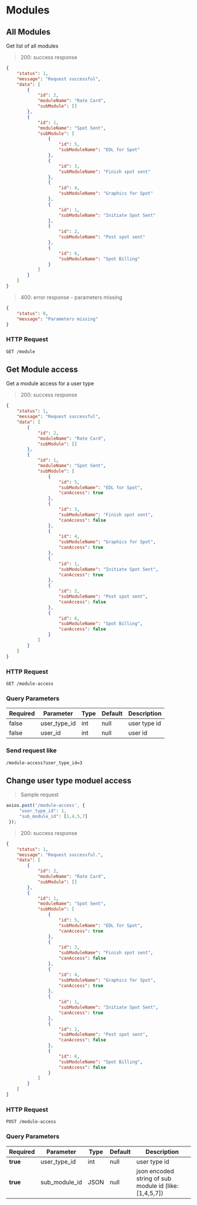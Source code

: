 # Modules

## All Modules

Get list of all modules

> 200: success response

```json
{
    "status": 1,
    "message": "Request successful",
    "data": [
        {
            "id": 2,
            "moduleName": "Rate Card",
            "subModule": []
        },
        {
            "id": 1,
            "moduleName": "Spot Sent",
            "subModule": [
                {
                    "id": 5,
                    "subModuleName": "EDL for Spot"
                },
                {
                    "id": 3,
                    "subModuleName": "Finish spot sent"
                },
                {
                    "id": 4,
                    "subModuleName": "Graphics for Spot"
                },
                {
                    "id": 1,
                    "subModuleName": "Initiate Spot Sent"
                },
                {
                    "id": 2,
                    "subModuleName": "Post spot sent"
                },
                {
                    "id": 6,
                    "subModuleName": "Spot Billing"
                }
            ]
        }
    ]
}
```

> 400: error response - parameters missing

```json
{
    "status": 0,
    "message": "Parameters missing"
}
```

### HTTP Request

`GET /module`

## Get Module access

Get a module access for a user type

> 200: success response

```json
{
    "status": 1,
    "message": "Request successful",
    "data": [
        {
            "id": 2,
            "moduleName": "Rate Card",
            "subModule": []
        },
        {
            "id": 1,
            "moduleName": "Spot Sent",
            "subModule": [
                {
                    "id": 5,
                    "subModuleName": "EDL for Spot",
                    "canAccess": true
                },
                {
                    "id": 3,
                    "subModuleName": "Finish spot sent",
                    "canAccess": false
                },
                {
                    "id": 4,
                    "subModuleName": "Graphics for Spot",
                    "canAccess": true
                },
                {
                    "id": 1,
                    "subModuleName": "Initiate Spot Sent",
                    "canAccess": true
                },
                {
                    "id": 2,
                    "subModuleName": "Post spot sent",
                    "canAccess": false
                },
                {
                    "id": 6,
                    "subModuleName": "Spot Billing",
                    "canAccess": false
                }
            ]
        }
    ]
}
```

### HTTP Request

`GET /module-access`

### Query Parameters

Required | Parameter | Type | Default | Description
-------- | --------- | ---- | ------- | -----------
false | user_type_id | int | null | user type id 
false | user_id | int | null | user id


### Send request like

`/module-access?user_type_id=3`



## Change user type moduel access



> Sample request

```javascript
axios.post('/module-access', {
     "user_type_id": 1,
     "sub_module_id": [1,4,5,7]
 });
```

> 200: success response

```json
{
    "status": 1,
    "message": "Request successful.",
    "data": [
        {
            "id": 2,
            "moduleName": "Rate Card",
            "subModule": []
        },
        {
            "id": 1,
            "moduleName": "Spot Sent",
            "subModule": [
                {
                    "id": 5,
                    "subModuleName": "EDL for Spot",
                    "canAccess": true
                },
                {
                    "id": 3,
                    "subModuleName": "Finish spot sent",
                    "canAccess": false
                },
                {
                    "id": 4,
                    "subModuleName": "Graphics for Spot",
                    "canAccess": true
                },
                {
                    "id": 1,
                    "subModuleName": "Initiate Spot Sent",
                    "canAccess": true
                },
                {
                    "id": 2,
                    "subModuleName": "Post spot sent",
                    "canAccess": false
                },
                {
                    "id": 6,
                    "subModuleName": "Spot Billing",
                    "canAccess": false
                }
            ]
        }
    ]
}
```

### HTTP Request

`POST /module-access`

### Query Parameters

Required | Parameter | Type | Default | Description
-------- | --------- | ---- | ------- | -----------
**true** | user_type_id | int | null | user type id
**true** | sub_module_id | JSON | null | json encoded string of sub module id (like: [1,4,5,7])

